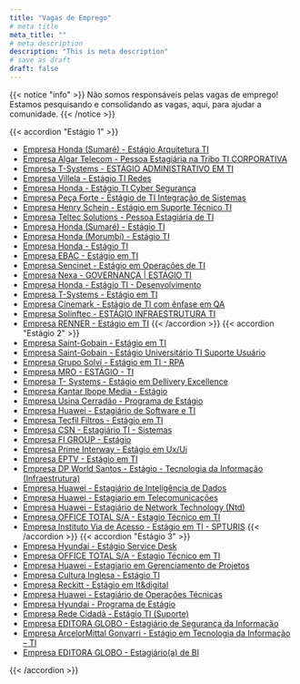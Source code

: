 ```yaml
---
title: "Vagas de Emprego"
# meta title
meta_title: ""
# meta description
description: "This is meta description"
# save as draft
draft: false
---
```


{{< notice "info" >}}
Não somos responsáveis pelas vagas de emprego! Estamos pesquisando e consolidando as vagas, aqui, para ajudar a comunidade.
{{< /notice >}}

<!-- <hr> -->

<!-- ### Estágio -->


<!-- - [Empresa XXX - XXX](https) -->


{{< accordion "Estágio 1" >}}
- [Empresa Honda (Sumaré) - Estágio Arquitetura TI](https://honda.gupy.io/job/eyJqb2JJZCI6NzUwMDUyOSwic291cmNlIjoiZ3VweV9wb3J0YWwifQ==?jobBoardSource=gupy_portal)
- [Empresa Algar Telecom - Pessoa Estagiária na Tribo TI CORPORATIVA](https://algartelecom.gupy.io/job/eyJqb2JJZCI6NzQ3MjA2OCwic291cmNlIjoiZ3VweV9wb3J0YWwifQ==?jobBoardSource=gupy_portal)
- [Empresa T-Systems - ESTÁGIO ADMINISTRATIVO EM TI](https://t-systems.gupy.io/job/eyJqb2JJZCI6NzYwMjU0MCwic291cmNlIjoiZ3VweV9wb3J0YWwifQ==?jobBoardSource=gupy_portal)
- [Empresa Villela - Estágio TI Redes](https://villelabrasilbank.gupy.io/job/eyJqb2JJZCI6NzU5OTYwNSwic291cmNlIjoiZ3VweV9wb3J0YWwifQ==?jobBoardSource=gupy_portal)
- [Empresa Honda - Estágio TI Cyber Segurança](https://honda.gupy.io/job/eyJqb2JJZCI6NzU1MzA3OSwic291cmNlIjoiZ3VweV9wb3J0YWwifQ==?jobBoardSource=gupy_portal)
- [Empresa Peça Forte - Estágio de TI Integração de Sistemas](https://gruporeal.gupy.io/job/eyJqb2JJZCI6NzU5NzQ3Mywic291cmNlIjoiZ3VweV9wb3J0YWwifQ==?jobBoardSource=gupy_portal)
- [Empresa Henry Schein - Estágio em Suporte Técnico TI](https://henryschein.gupy.io/job/eyJqb2JJZCI6NzU5NDAzNSwic291cmNlIjoiZ3VweV9wb3J0YWwifQ==?jobBoardSource=gupy_portal)
- [Empresa Teltec Solutions - Pessoa Estagiária de TI](https://teltecsolutions.gupy.io/job/eyJqb2JJZCI6NzU2NjUzOSwic291cmNlIjoiZ3VweV9wb3J0YWwifQ==?jobBoardSource=gupy_portal)
- [Empresa Honda (Sumaré) - Estágio TI](https://honda.gupy.io/job/eyJqb2JJZCI6NzU1MzA3NSwic291cmNlIjoiZ3VweV9wb3J0YWwifQ==?jobBoardSource=gupy_portal)
- [Empresa Honda (Morumbi) - Estágio TI](https://honda.gupy.io/job/eyJqb2JJZCI6NzU1MjI3Nywic291cmNlIjoiZ3VweV9wb3J0YWwifQ==?jobBoardSource=gupy_portal)
- [Empresa Honda - Estágio TI](https://honda.gupy.io/job/eyJqb2JJZCI6NzU1MjI3Nywic291cmNlIjoiZ3VweV9wb3J0YWwifQ==?jobBoardSource=gupy_portal)
- [Empresa EBAC - Estágio em TI](https://ebac.gupy.io/job/eyJqb2JJZCI6NzU2MTU0OSwic291cmNlIjoiZ3VweV9wb3J0YWwifQ==?jobBoardSource=gupy_portal)
- [Empresa Sencinet - Estágio em Operações de TI](https://sencinetbrasil.gupy.io/job/eyJqb2JJZCI6NzU0NDcwMiwic291cmNlIjoiZ3VweV9wb3J0YWwifQ==?jobBoardSource=gupy_portal)
- [Empresa Nexa - GOVERNANÇA | ESTÁGIO TI](https://nexatecnologia.gupy.io/job/eyJqb2JJZCI6NzUxMzUyOCwic291cmNlIjoiZ3VweV9wb3J0YWwifQ==?jobBoardSource=gupy_portal)
- [Empresa Honda - Estágio TI - Desenvolvimento](https://honda.gupy.io/job/eyJqb2JJZCI6NzQwNTY1NSwic291cmNlIjoiZ3VweV9wb3J0YWwifQ==?jobBoardSource=gupy_portal)
- [Empresa T-Systems - Estágio em TI](https://t-systems.gupy.io/job/eyJqb2JJZCI6NzQ5MjYzMywic291cmNlIjoiZ3VweV9wb3J0YWwifQ==?jobBoardSource=gupy_portal)
- [Empresa Cinemark - Estágio de TI com ênfase em QA](https://cinemark.gupy.io/job/eyJqb2JJZCI6NzQ5MjMxMCwic291cmNlIjoiZ3VweV9wb3J0YWwifQ==?jobBoardSource=gupy_portal)
- [Empresa Solinftec - ESTÁGIO INFRAESTRUTURA TI](https://solinftec.gupy.io/job/eyJqb2JJZCI6NzQ1ODUzMywic291cmNlIjoiZ3VweV9wb3J0YWwifQ==?jobBoardSource=gupy_portal)
- [Empresa RENNER - Estágio em TI](https://encantech.gupy.io/job/eyJqb2JJZCI6NzQ1MjA2OSwic291cmNlIjoiZ3VweV9wb3J0YWwifQ==?jobBoardSource=gupy_portal)
{{< /accordion >}}
{{< accordion "Estágio 2" >}}
- [Empresa Saint-Gobain - Estágio em TI](https://saintgobainbrasil.gupy.io/job/eyJqb2JJZCI6NzQzOTg2Nywic291cmNlIjoiZ3VweV9wb3J0YWwifQ==?jobBoardSource=gupy_portal)
- [Empresa Saint-Gobain - Estágio Universitário TI Suporte Usuário](https://saintgobainbrasil.gupy.io/job/eyJqb2JJZCI6NzQzOTg2Nywic291cmNlIjoiZ3VweV9wb3J0YWwifQ==?jobBoardSource=gupy_portal)
- [Empresa Grupo Solví - Estágio em TI - RPA](https://programaestagiosolvi.gupy.io/job/eyJqb2JJZCI6NzMyNzI4Nywic291cmNlIjoiZ3VweV9wb3J0YWwifQ==?jobBoardSource=gupy_portal)
- [Empresa MRO - ESTÁGIO - TI](https://mroativa.gupy.io/job/eyJqb2JJZCI6NzI1MTcyMSwic291cmNlIjoiZ3VweV9wb3J0YWwifQ==?jobBoardSource=gupy_portal)
- [Empresa T- Systems - Estágio em Dellivery Excellence](https://www.vagas.com.br/vagas/v2665931/estagio-em-dellivery-excellence)
- [Empresa Kantar Ibope Media - Estágio](https://www.vagas.com.br/vagas/v2665450/estagio-p-ciencias-da-computacao-processamento-de-dados-analise-de-sistemas-e-correlatos-uniestacio)
- [Empresa Usina Cerradão - Programa de Estágio](https://www.vagas.com.br/vagas/v2665229/programa-de-estagio-cerradao-colhendo-novos-talentos)
- [Empresa Huawei - Estagiário de Software e TI](https://www.vagas.com.br/vagas/v2664881/estagiario-de-software-e-ti-brazil-software-business-dept)
- [Empresa Tecfil Filtros - Estágio em TI](https://www.vagas.com.br/vagas/v2664751/estagio-em-t-i)
- [Empresa CSN - Estagiário TI - Sistemas](https://www.vagas.com.br/vagas/v2664452/estagiario-ti-sistemas)
- [Empresa FI GROUP - Estágio](https://www.vagas.com.br/vagas/v2664444/estagio-engenharia-da-computacao-analise-e-desenvolvimento-de-sistemas-ti-ou-sistemas-de-informacao)
- [Empresa Prime Interway - Estágio em Ux/Ui](https://www.vagas.com.br/vagas/v2664497/estagio-em-ux-ui)
- [Empresa EPTV - Estágio em TI](https://www.vagas.com.br/vagas/v2664015/estagio-em-t-i)
- [Empresa DP World Santos - Estágio - Tecnologia da Informação (Infraestrutura)](https://www.vagas.com.br/vagas/v2663658/estagio-tecnologia-da-informacao-infraestrutura)
- [Empresa Huawei - Estagiário de Inteligência de Dados](https://www.vagas.com.br/vagas/v2663353/estagiario-de-inteligencia-de)
- [Empresa Huawei - Estagiario em Telecomunicações](https://www.vagas.com.br/vagas/v2662957/estagiario-em-telecomunicacoes)
- [Empresa Huawei - Estagiário de Network Technology (Ntd)](https://www.vagas.com.br/vagas/v2662583/estagiario-de-network-technology-ntd)
- [Empresa OFFICE TOTAL S/A - Estagio Técnico em TI](https://www.vagas.com.br/vagas/v2662218/estagio-tecnico-em-ti)
- [Empresa Instituto Via de Acesso - Estágio em TI - SPTURIS](https://www.vagas.com.br/vagas/v2661755/estagio-em-ti-spturis)
{{< /accordion >}}
{{< accordion "Estágio 3" >}}
- [Empresa Hyundai - Estágio Service Desk](https://www.vagas.com.br/vagas/v2669416/estagio-service-desk)
- [Empresa OFFICE TOTAL S/A - Estagio Técnico em TI](https://www.vagas.com.br/vagas/v2669574/estagio-tecnico-em-ti)
- [Empresa Huawei - Estagiario em Gerenciamento de Projetos](https://www.vagas.com.br/vagas/v2668710/estagiario-em-gerenciamento-de-projetos-delivery)
- [Empresa Cultura Inglesa - Estágio TI](https://www.vagas.com.br/vagas/v2668369/estagio-ti)
- [Empresa Reckitt - Estágio em It&digital](https://www.vagas.com.br/vagas/v2667986/estagio-em-it-digital-reckitt-comercial)
- [Empresa Huawei - Estagiário de Operações Técnicas](https://www.vagas.com.br/vagas/v2668069/estagiario-de-operacoes-tecnicas)
- [Empresa Hyundai - Programa de Estágio](https://www.vagas.com.br/vagas/v2666793/programa-de-estagio-1s2025-hyundai-motor-brasil)
- [Empresa Rede Cidadã - Estágio TI (Suporte)](https://www.vagas.com.br/vagas/v2660868/estagio-ti-suporte)
- [Empresa EDITORA GLOBO - Estagiário de Segurança da Informação](https://www.vagas.com.br/vagas/v2660381/estagiario-de-seguranca-da-informacao)
- [Empresa ArcelorMittal Gonvarri - Estágio em Tecnologia da Informação – TI](https://www.vagas.com.br/vagas/v2659923/estagio-em-tecnologia-da-informacao-ti)
- [Empresa EDITORA GLOBO - Estagiário(a) de BI](https://www.vagas.com.br/vagas/v2659308/estagiario-a-de-bi)
<!-- - [Empresa XXX - XXX](https) -->
{{< /accordion >}}

<!-- {{< accordion "Efetivo" >}}

- [Empresa Itaú - ANL ENGENHARIA TI SR - PRIVATE](https://vemproitau.gupy.io/job/eyJqb2JJZCI6NjY1ODI2OSwic291cmNlIjoiZ3VweV9wb3J0YWwifQ==?jobBoardSource=gupy_portal)
- [Empresa Alper Carreiras - ANALISTA INFRAESTRUTURA TI I](https://alpercarreiras.gupy.io/job/eyJqb2JJZCI6NjYxNTE1MCwic291cmNlIjoiZ3VweV9wb3J0YWwifQ==?jobBoardSource=gupy_portal)
- [Empresa Beyond HR - Assistente/Analista de TI](https://beyondhr.gupy.io/job/eyJqb2JJZCI6NjY5MTY4MCwic291cmNlIjoiZ3VweV9wb3J0YWwifQ==?jobBoardSource=gupy_portal)
- [Empresa Grupo Elo - Assistente/Analista de TI](https://grupoelo.gupy.io/job/eyJqb2JJZCI6NjY4MzQ4Niwic291cmNlIjoiZ3VweV9wb3J0YWwifQ==?jobBoardSource=gupy_portal)
- [Empresa Bradesco - Especialista em Infraestrutura de TI](https://pageoutsourcingbr.gupy.io/job/eyJqb2JJZCI6NjY3ODAyOSwic291cmNlIjoiZ3VweV9wb3J0YWwifQ==?jobBoardSource=gupy_portal)
- [Empresa Tivit - Analista de TI PL - N1](https://tivit.gupy.io/job/eyJqb2JJZCI6NjY1MzM2MSwic291cmNlIjoiZ3VweV9wb3J0YWwifQ==?jobBoardSource=gupy_portal)
- [Empresa Tivit - Analista de TI JR - N1](https://tivit.gupy.io/job/eyJqb2JJZCI6NjY1MzIxMCwic291cmNlIjoiZ3VweV9wb3J0YWwifQ==?jobBoardSource=gupy_portal)
- [Empresa REFIT - Analista Desenvolvedor de Sistemas](https://www.vagas.com.br/vagas/v2607594/analista-desenvolvedor-de-sistemas)
- [Empresa TOTVS - Analista de Qualidade de Software Pleno - QA](https://www.vagas.com.br/vagas/v2607870/analista-de-qualidade-de-software-pleno-qa)
- [Empresa Hospital Pequeno Príncipe - Desenvolvedor de Sistemas I](https://www.vagas.com.br/vagas/v2607907/desenvolvedor-de-sistemas-i)
- [Empresa TOTVS - Analista de Arquitetura Digital Pleno](https://www.vagas.com.br/vagas/v2607612/analista-de-arquitetura-digital-pleno)
- [Empresa Hospital Pequeno Príncipe - Analista de Suporte I](https://www.vagas.com.br/vagas/v2607878/analista-de-suporte-i)
- [Empresa TOTVS - Pessoa Desenvolvedora Advpl Sênior](https://www.vagas.com.br/vagas/v2607669/pessoa-desenvolvedora-advpl-senior)
- [Empresa TOTVS - Pessoa Desenvolvedora Front End Pleno](https://www.vagas.com.br/vagas/v2607654/pessoa-desenvolvedora-front-end-pleno)
- [Empresa Hospital Pequeno Príncipe - Analista de Dados I](https://www.vagas.com.br/vagas/v2607890/analista-de-dados-i)
- [Empresa AMAGGI - Analista de Sistemas | Desenvolvedor .net](https://www.vagas.com.br/vagas/v2607154/analista-de-sistemas-desenvolvedor-net)
- [Empresa UniSul - Técnico em Suporte de TI](https://www.vagas.com.br/vagas/v2607558/tecnico-em-suporte-de-ti)
- [Empresa A.C.Camargo Cancer Center - Supervisor de Dados III](https://www.vagas.com.br/vagas/v2606652/supervisor-de-dados-iii)
- [Empresa TOTVS - Pessoa Executiva de Inside Sales I](https://www.vagas.com.br/vagas/v2606815/pessoa-executiva-de-inside-sales-i)
- [Empresa TOTVS - Desenvolvedor de Software Back-End Pleno - Java](https://www.vagas.com.br/vagas/v2606662/desenvolvedor-de-software-back-end-pleno-java)
- [Empresa Elera Renováveis - Analista Pl Infraestrutura](https://www.vagas.com.br/vagas/v2606689/analista-pl-infraestrutura)
- [Empresa TOTVS - Analista de Segurança da Informação Pleno](https://www.vagas.com.br/vagas/v2606684/analista-de-seguranca-da-informacao-pleno)
- [Empresa TOTVS - Especialista de Segurança da Informação](https://www.vagas.com.br/vagas/v2606691/especialista-de-seguranca-da-informacao)
- [Empresa Convergint Brasil - Analista Programador Sdai](https://www.vagas.com.br/vagas/v2590942/analista-programador-sdai)
- [Empresa RTM - Analista de Infraestrutura Jr.](https://www.vagas.com.br/vagas/v2607109/analista-de-infraestrutura-jr)
- [Empresa TOTVS - Especialista Fullstack](https://www.vagas.com.br/vagas/v2607029/especialista-fullstack)

{{< /accordion >}} -->
